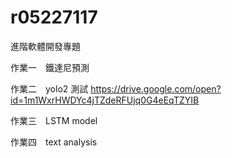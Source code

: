 # r05227117
進階軟體開發專題



作業一　鐵達尼預測 

作業二　yolo2 測試
https://drive.google.com/open?id=1m1WxrHWDYc4jTZdeRFUjq0G4eEqTZYIB

作業三　LSTM model


作業四　text analysis 


